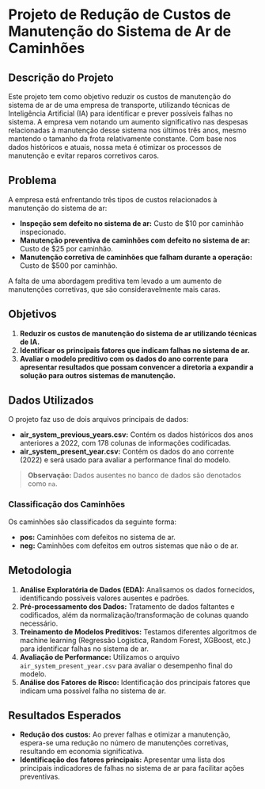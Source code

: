 # Projeto de Redução de Custos de Manutenção do Sistema de Ar de Caminhões

## Descrição do Projeto
Este projeto tem como objetivo reduzir os custos de manutenção do sistema de ar de uma empresa de transporte, utilizando técnicas de Inteligência Artificial (IA) para identificar e prever possíveis falhas no sistema. A empresa vem notando um aumento significativo nas despesas relacionadas à manutenção desse sistema nos últimos três anos, mesmo mantendo o tamanho da frota relativamente constante. Com base nos dados históricos e atuais, nossa meta é otimizar os processos de manutenção e evitar reparos corretivos caros.

## Problema
A empresa está enfrentando três tipos de custos relacionados à manutenção do sistema de ar:
- **Inspeção sem defeito no sistema de ar:** Custo de $10 por caminhão inspecionado.
- **Manutenção preventiva de caminhões com defeito no sistema de ar:** Custo de $25 por caminhão.
- **Manutenção corretiva de caminhões que falham durante a operação:** Custo de $500 por caminhão.

A falta de uma abordagem preditiva tem levado a um aumento de manutenções corretivas, que são consideravelmente mais caras. 

## Objetivos
1. **Reduzir os custos de manutenção do sistema de ar utilizando técnicas de IA.**
2. **Identificar os principais fatores que indicam falhas no sistema de ar.**
3. **Avaliar o modelo preditivo com os dados do ano corrente para apresentar resultados que possam convencer a diretoria a expandir a solução para outros sistemas de manutenção.**

## Dados Utilizados
O projeto faz uso de dois arquivos principais de dados:
- **air_system_previous_years.csv:** Contém os dados históricos dos anos anteriores a 2022, com 178 colunas de informações codificadas.
- **air_system_present_year.csv:** Contém os dados do ano corrente (2022) e será usado para avaliar a performance final do modelo.
  
> **Observação:** Dados ausentes no banco de dados são denotados como `na`.

### Classificação dos Caminhões
Os caminhões são classificados da seguinte forma:
- **pos:** Caminhões com defeitos no sistema de ar.
- **neg:** Caminhões com defeitos em outros sistemas que não o de ar.

## Metodologia
1. **Análise Exploratória de Dados (EDA):** Analisamos os dados fornecidos, identificando possíveis valores ausentes e padrões.
2. **Pré-processamento dos Dados:** Tratamento de dados faltantes e codificados, além da normalização/transformação de colunas quando necessário.
3. **Treinamento de Modelos Preditivos:** Testamos diferentes algoritmos de machine learning (Regressão Logística, Random Forest, XGBoost, etc.) para identificar falhas no sistema de ar.
4. **Avaliação de Performance:** Utilizamos o arquivo `air_system_present_year.csv` para avaliar o desempenho final do modelo.
5. **Análise dos Fatores de Risco:** Identificação dos principais fatores que indicam uma possível falha no sistema de ar.

## Resultados Esperados
- **Redução dos custos:** Ao prever falhas e otimizar a manutenção, espera-se uma redução no número de manutenções corretivas, resultando em economia significativa.
- **Identificação dos fatores principais:** Apresentar uma lista dos principais indicadores de falhas no sistema de ar para facilitar ações preventivas.
